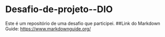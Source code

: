 # Desafio-de-projeto--DIO
Este é um repositório de uma desafio que participei.
##Link do Markdown Guide:
https://www.markdownguide.org/
